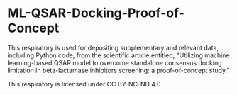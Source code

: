 # ML-QSAR-Docking-Proof-of-Concept
This respiratory is used for depositing supplementary and relevant data, including Python code, from the scientific article entitled, "Utilizing machine learning-based QSAR model to overcome standalone consensus docking limitation in beta-lactamase inhibitors screening: a proof-of-concept study."


This respiratory is licensed under CC BY-NC-ND 4.0
